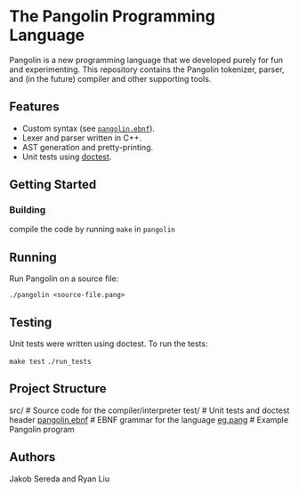 # The Pangolin Programming Language

Pangolin is a new programming language that we developed purely for fun and experimenting. This repository contains the Pangolin tokenizer, parser, and (in the future) compiler and other supporting tools.

## Features
-  Custom syntax (see [`pangolin.ebnf`](pangolin.ebnf)).
- Lexer and parser written in C++.
- AST generation and pretty-printing.
- Unit tests using [doctest](https://github.com/doctest/doctest).

## Getting Started

### Building

compile the code by running `make` in `pangolin` 

## Running

Run Pangolin on a source file:

`./pangolin <source-file.pang>`

## Testing

Unit tests were written using doctest. To run the tests:

`make test`
`./run_tests`

## Project Structure

src/         # Source code for the compiler/interpreter
test/        # Unit tests and doctest header
[pangolin.ebnf](http://_vscodecontentref_/1) # EBNF grammar for the language
[eg.pang](http://_vscodecontentref_/2)      # Example Pangolin program

## Authors

Jakob Sereda and Ryan Liu